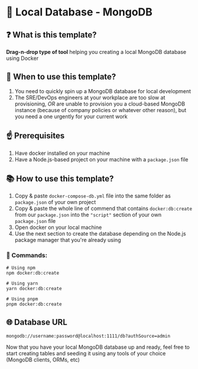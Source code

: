 # 🐘 Local Database - MongoDB

## ❓ What is this template?

**Drag-n-drop type of tool** helping you creating a local MongoDB database using Docker

## 🤔 When to use this template?

1. You need to quickly spin up a MongoDB database for local development
2. The SRE/DevOps engineers at your workplace are too slow at provisioning, _OR_ are unable to provision you a cloud-based MongoDB instance (because of company policies or whatever other reason), but you need a one urgently for your current work

## ☝️ Prerequisites

1. Have docker installed on your machine
2. Have a Node.js-based project on your machine with a `package.json` file

## 📚 How to use this template?

1. Copy & paste `docker-compose-db.yml` file into the same folder as `package.json` of your own project
2. Copy & paste the whole line of commend that contains `docker:db:create` from our `package.json` into the `"script"` section of your own `package.json` file
3. Open docker on your local machine
4. Use the next section to create the database depending on the Node.js package manager that you're already using

### 📝 Commands:

```shell
# Using npm
npm docker:db:create

# Using yarn
yarn docker:db:create

# Using pnpm
pnpm docker:db:create
```

## 🌐 Database URL

```shell
mongodb://username:password@localhost:1111/db?authSource=admin
```

Now that you have your local MongoDB database up and ready, feel free to start creating tables and seeding it using any tools of your choice (MongoDB clients, ORMs, etc)

